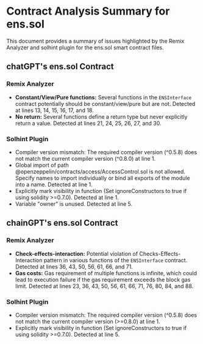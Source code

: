 # Contract Analysis Summary for ens.sol

This document provides a summary of issues highlighted by the Remix Analyzer and solhint plugin for the ens.sol smart contract files.

## chatGPT's ens.sol Contract

### Remix Analyzer
- **Constant/View/Pure functions:** Several functions in the `ENSInterface` contract potentially should be constant/view/pure but are not. Detected at lines 13, 14, 15, 16, 17, and 18.
- **No return:** Several functions define a return type but never explicitly return a value. Detected at lines 21, 24, 25, 26, 27, and 30.

### Solhint Plugin
- Compiler version mismatch: The required compiler version (^0.5.8) does not match the current compiler version (^0.8.0) at line 1.
- Global import of path @openzeppelin/contracts/access/AccessControl.sol is not allowed. Specify names to import individually or bind all exports of the module into a name. Detected at line 1.
- Explicitly mark visibility in function (Set ignoreConstructors to true if using solidity >=0.7.0). Detected at line 1.
- Variable "owner" is unused. Detected at line 5.

## chainGPT's ens.sol Contract

### Remix Analyzer
- **Check-effects-interaction:** Potential violation of Checks-Effects-Interaction pattern in various functions of the `ENSInterface` contract. Detected at lines 36, 43, 50, 56, 61, 66, and 71.
- **Gas costs:** Gas requirement of multiple functions is infinite, which could lead to execution failure if the gas requirement exceeds the block gas limit. Detected at lines 23, 36, 43, 50, 56, 61, 66, 71, 76, 80, 84, and 88.

### Solhint Plugin
- Compiler version mismatch: The required compiler version (^0.5.8) does not match the current compiler version (>=0.8.0) at line 1.
- Explicitly mark visibility in function (Set ignoreConstructors to true if using solidity >=0.7.0). Detected at line 5.

